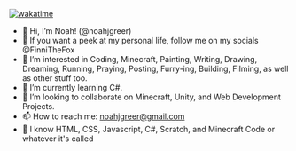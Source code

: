 [![wakatime](https://wakatime.com/badge/user/75ffedea-334a-4a78-a503-91c919c5eee2.svg)](https://wakatime.com/@75ffedea-334a-4a78-a503-91c919c5eee2)  

- 👋 Hi, I’m Noah! (@noahjgreer)
- 🦊 If you want a peek at my personal life, follow me on my socials @FinniTheFox
- 👀 I’m interested in Coding, Minecraft, Painting, Writing, Drawing, Dreaming, Running, Praying, Posting, Furry-ing, Building, Filming, as well as other stuff too.
- 🌱 I’m currently learning C#.
- 💞️ I’m looking to collaborate on Minecraft, Unity, and Web Development Projects.
- 📫 How to reach me: noahjgreer@gmail.com
- 🧠 I know HTML, CSS, Javascript, C#, Scratch, and Minecraft Code or whatever it's called

<!---
woahnoah07/woahnoah07 is a ✨ special ✨ repository because its `README.md` (this file) appears on your GitHub profile.
You can click the Preview link to take a look at your changes.
--->
